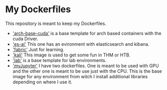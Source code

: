# My Dockerfiles

This repository is meant to keep my Dockerfiles.
- ['arch-base-cuda'](https://github.com/pt-kaos/Dockerfiles/tree/master/arch-base-cuda) is a base template for arch based containers with the cuda Driver.
- ['es-ai'](https://github.com/pt-kaos/Dockerfiles/tree/master/es-ai) This one has an evironment with elasticsearch and kibana.
- ['fabric'](https://github.com/pt-kaos/Dockerfiles/tree/master/fabric) Just for learning.
- ['kali'](https://github.com/pt-kaos/Dockerfiles/tree/master/kali) This image is used to get some fun in THM or HTB.
- ['lab'](https://github.com/pt-kaos/Dockerfiles/tree/master/lab) is a base template for lab environments.
- ['myJupyter'](https://github.com/pt-kaos/Dockerfiles/tree/myJupyter) I have two dockerfiles. One is meant to be used with GPU and the other one is meant to be use just with the CPU. This is the base image for any environment from witch I install additional libraries depending on where I use it.

